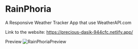 # RainPhoria
 A Responsive Weather Tracker App that use WeatherAPI.com 

 Link to the website: https://precious-dasik-944cfc.netlify.app/
 
 Preview
 ![RainPhoriaPreview](https://user-images.githubusercontent.com/106153905/195901674-73a1048c-745d-4c8d-a081-29a2a2715a38.jpg)

